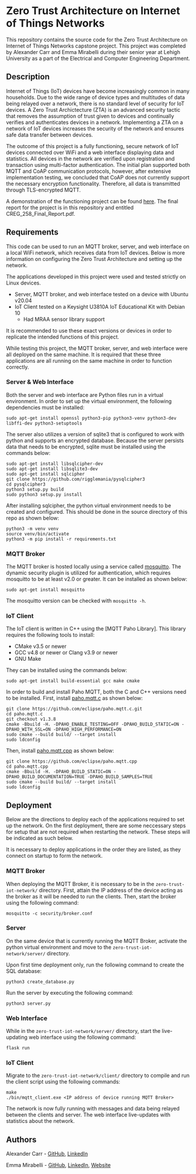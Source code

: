 # Zero Trust Architecture on Internet of Things Networks

This repository contains the source code for the Zero Trust Architecture on Internet of Things Networks capstone project.  This project was completed by Alexander Carr and Emma Mirabelli during their senior year at Lehigh University as a part of the Electrical and Computer Engineering Department.

## Description

Internet of Things (IoT) devices have become increasingly common in many households.  Due to the wide range of device types and multitudes of data being relayed over a network, there is no standard level of security for IoT devices.  A Zero Trust Archictecture (ZTA) is an advanced security tactic that removes the assumption of trust given to devices and continually verifies and authenticates devices in a network.  Implementing a ZTA on a network of IoT devices increases the security of the network and ensures safe data transfer between devices.

The outcome of this project is a fully functioning, secure network of IoT devices connected over WiFi and a web interface displaying data and statistics.  All devices in the network are verified upon registration and transaction using multi-factor authentication.  The initial plan supported both MQTT and CoAP communication protocols, however, after extensive implementation testing, we concluded that CoAP does not currently support the necessary encryption functionality.  Therefore, all data is transmitted through TLS-encrypted MQTT.

A demonstration of the functioning project can be found [here](https://www.youtube.com/watch?v=nJFPdWGKYn4).
The final report for the project is in this repository and entitled CREG_258_Final_Report.pdf.
 
## Requirements

This code can be used to run an MQTT broker, server, and web interface on a local WiFi network, which receives data from IoT devices.  Below is more information on configuring the Zero Trust Architecture and setting up the network.

The applications developed in this project were used and tested strictly on Linux devices.

* Server, MQTT broker, and web interface tested on a device with Ubuntu v20.04
* IoT Client tested on a Keysight U3810A IoT Educational Kit with Debian 10
  * Had MRAA sensor library support

It is recommended to use these exact versions or devices in order to replicate the intended functions of this project.

While testing this project, the MQTT broker, server, and web interface were all deployed on the same machine.  It is required that these three applications are all running on the same machine in order to function correctly.

### Server & Web Interface

Both the server and web interface are Python files run in a virtual environment.  In order to set up the virtual environment, the following dependencies must be installed:

```
sudo apt-get install openssl python3-pip python3-venv python3-dev libffi-dev python3-setuptools
```

The server also utilizes a version of sqlite3 that is configured to work with python and supports an encrypted database.  Because the server persists data that needs to be encrypted, sqlite must be installed using the commands below:

```
sudo apt-get install libsqlcipher-dev
sudo apt-get install libsqlite3-dev
sudo apt-get install sqlcipher
git clone https://github.com/rigglemania/pysqlcipher3
cd pysqlcipher3
python3 setup.py build
sudo python3 setup.py install
```

After installing sqlcipher, the python virtual environment needs to be created and configured.  This should be done in the source directory of this repo as shown below:

```
python3 -m venv venv
source venv/bin/activate
python3 -m pip install -r requirements.txt
```

### MQTT Broker

The MQTT broker is hosted locally using a service called [mosquitto](https://mosquitto.org/).  The dynamic security plugin is utilized for authentication, which requires mosquitto to be at least v2.0 or greater.  It can be installed as shown below:

```
sudo apt-get install mosquitto
```

The mosquitto version can be checked with ```mosquitto -h```.

### IoT Client

The IoT client is written in C++ using the [MQTT Paho Library].  This library requires the following tools to install:

* CMake v3.5 or newer
* GCC v4.8 or newer or Clang v3.9 or newer
* GNU Make

They can be installed using the commands below:

```
sudo apt-get install build-essential gcc make cmake
```

In order to build and install Paho MQTT, both the C and C++ versions need to be installed.  First, install [paho.mqtt.c](https://github.com/eclipse/paho.mqtt.c) as shown below:

```
git clone https://github.com/eclipse/paho.mqtt.c.git
cd paho.mqtt.c
git checkout v1.3.8
cmake -Bbuild -H. -DPAHO_ENABLE_TESTING=OFF -DPAHO_BUILD_STATIC=ON -DPAHO_WITH_SSL=ON -DPAHO_HIGH_PERFORMANCE=ON
sudo cmake --build build/ --target install
sudo ldconfig
```

Then, install [paho.mqtt.cpp]() as shown below:

```
git clone https://github.com/eclipse/paho.mqtt.cpp
cd paho.mqtt.cpp
cmake -Bbuild -H. -DPAHO_BUILD_STATIC=ON -DPAHO_BUILD_DOCUMENTATION=TRUE -DPAHO_BUILD_SAMPLES=TRUE
sudo cmake --build build/ --target install
sudo ldconfig
```

## Deployment

Below are the directions to deploy each of the applications required to set up the network.  On the first deployment, there are some neccessary steps for setup that are not required when restarting the network.  These steps will be indicated as such below.

It is necessary to deploy applications in the order they are listed, as they connect on startup to form the network.

### MQTT Broker

When deploying the MQTT Broker, it is necessary to be in the ```zero-trust-iot-network/``` directory.  First, attain the IP address of the device acting as the broker as it will be needed to run the clients. Then, start the broker using the following command:

```
mosquitto -c security/broker.conf
```

### Server

On the same device that is currently running the MQTT Broker, activate the python virtual environment and move to the ```zero-trust-iot-network/server/``` directory.

Upon first time deployment only, run the following command to create the SQL database:

```
python3 create_database.py
```

Run the server by executing the following command:

```
python3 server.py
```

### Web Interface

While in the ```zero-trust-iot-network/server/``` directory, start the live-updating web interface using the following command:

```
flask run
```

### IoT Client

Migrate to the ```zero-trust-iot-network/client/``` directory to compile and run the client script using the following commands:

```
make
./bin/mqtt_client.exe <IP address of device running MQTT Broker>
```

The network is now fully running with messages and data being relayed between the clients and server. The web interface live-updates with statistics about the network.
## Authors

Alexander Carr - [GitHub](https://github.com/JAlexanderCarr/), [LinkedIn](https://www.linkedin.com/in/jalexandercarr/)

Emma Mirabelli - [GitHub](https://github.com/emm422/), [LinkedIn](https://www.linkedin.com/in/emmamirabelli/), [Website](https://emmamirabelli.com/)

